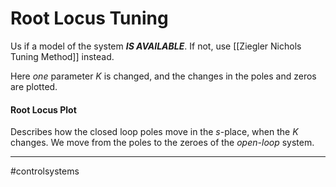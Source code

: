# Root Locus Tuning

Us if a model of the system ***IS AVAILABLE***. If not, use [[Ziegler Nichols Tuning Method]] instead.

Here *one* parameter $K$ is changed, and the changes in the poles and zeros are plotted.

#### Root Locus Plot
Describes how the closed loop poles move in the $s$-place, when the $K$ changes. We move from the poles to the zeroes of the *open-loop* system.




---
#controlsystems